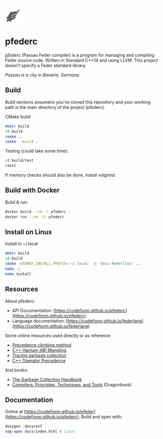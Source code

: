 ![](./logo.png)

# pfederc

*pfederc* (Passau Feder compiler) is a program for managing and compiling Feder
source code. Written in Standard C++14 and using LLVM. This project doesn't
specify a Feder standard library.

*Passau is a city in Bavaria, Germany*.

## Build

Build sections assumens you've cloned this repository and your working path
is the main directory of the project (pfederc).

CMake build:

```bash
mkdir build
cd build
cmake ..
cmake --build .
```

Testing (could take some time):

```bash
cd build/test
ctest
```

If memory checks should also be done, install *valgrind*.

## Build with Docker

Build & run:

```bash
docker build --rm -t pfederc .
docker run --rm -ti pfederc
```

## Install on Linux

Install in ~/.local

```bash
mkdir build
cd build
cmake -DCMAKE_INSTALL_PREFIX='~/.local' -G 'Unix Makefiles' ..
make -j
make install
```

## Resources

About pfederc:

- API Documentation:
  [https://codefionn.github.io/pfederc](https://codefionn.github.io/pfederc)
- Language documentation:
  [https://codefionn.github.io/federlang](https://codefionn.github.io/federlang)

Some online resources used directly or as reference:

- [Precedence climbing method](https://en.wikipedia.org/wiki/Operator-precedence_parser)
- [C++-Itanium-ABI Mangling](https://itanium-cxx-abi.github.io/cxx-abi/abi.html#mangling)
- [Tracing garbage collection](https://en.wikipedia.org/wiki/Tracing_garbage_collection)
- [C++ Operator Precedence](https://en.cppreference.com/w/cpp/language/operator_precedence)

And books:

- [The Garbage Collection Handbook](http://www.gchandbook.org/)
- [Compilers: Principles, Techniques, and Tools](https://www.worldcat.org/title/compilers-principles-techniques-and-tools/oclc/12285707) (Dragonbook)

## Documentation

Online at
[https://codefionn.github.io/pfeder](https://codefionn.github.io/pfederc).
Build and open with:

```bash
doxygen .doxyconf
xdg-open docs/index.html # Linux
```
